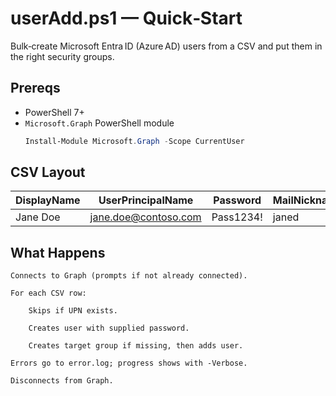 # userAdd.ps1 — Quick‑Start

Bulk‑create Microsoft Entra ID (Azure AD) users from a CSV and put them in the right security groups.

## Prereqs
* PowerShell 7+  
* `Microsoft.Graph` PowerShell module  
  ```powershell
  Install-Module Microsoft.Graph -Scope CurrentUser

## CSV Layout
| DisplayName | UserPrincipalName                                   | Password  | MailNickname | Group |
| ----------- | --------------------------------------------------- | --------- | ------------ | ----- |
| Jane Doe    | [jane.doe@contoso.com](mailto:jane.doe@contoso.com) | Pass1234! | janed        | HR    |

## What Happens

    Connects to Graph (prompts if not already connected).

    For each CSV row:

        Skips if UPN exists.

        Creates user with supplied password.

        Creates target group if missing, then adds user.

    Errors go to error.log; progress shows with -Verbose.

    Disconnects from Graph.